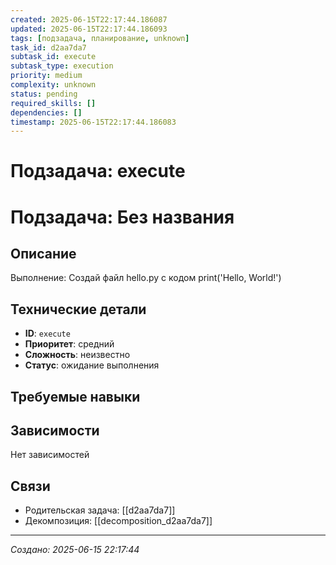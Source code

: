 ```yaml
---
created: 2025-06-15T22:17:44.186087
updated: 2025-06-15T22:17:44.186093
tags: [подзадача, планирование, unknown]
task_id: d2aa7da7
subtask_id: execute
subtask_type: execution
priority: medium
complexity: unknown
status: pending
required_skills: []
dependencies: []
timestamp: 2025-06-15T22:17:44.186083
---
```


# Подзадача: execute

# Подзадача: Без названия

## Описание
Выполнение: Создай файл hello.py с кодом print('Hello, World!')

## Технические детали
- **ID**: `execute`
- **Приоритет**: средний
- **Сложность**: неизвестно
- **Статус**: ожидание выполнения

## Требуемые навыки


## Зависимости
Нет зависимостей

## Связи
- Родительская задача: [[d2aa7da7]]
- Декомпозиция: [[decomposition_d2aa7da7]]

---
*Создано: 2025-06-15 22:17:44*
